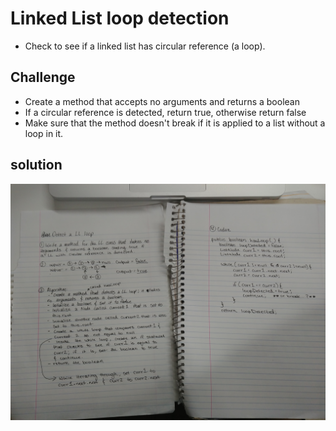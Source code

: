 # Linked List loop detection

- Check to see if a linked list has circular reference (a loop).

## Challenge

- Create a method that accepts no arguments and returns a boolean
- If a circular reference is detected, return true, otherwise return false
- Make sure that the method doesn't break if it is applied to a list without a loop in it.

## solution

![](../assets/whiteboard-09.jpg)